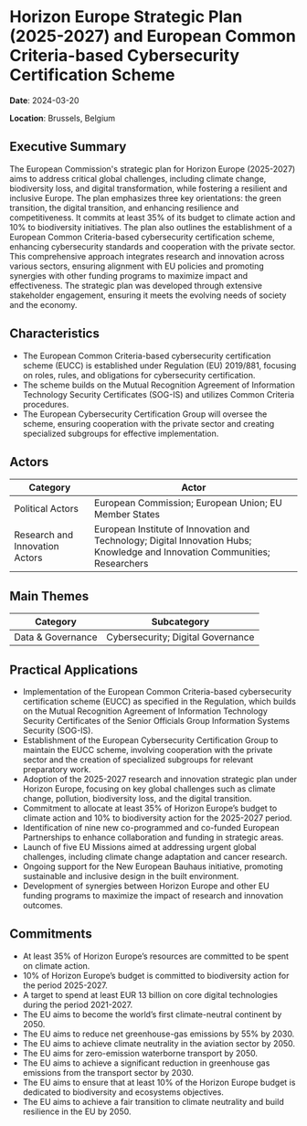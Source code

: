 # Horizon Europe Strategic Plan (2025-2027) and European Common Criteria-based Cybersecurity Certification Scheme

**Date**: 2024-03-20

**Location**: Brussels, Belgium

## Executive Summary

The European Commission's strategic plan for Horizon Europe (2025-2027) aims to address critical global challenges, including climate change, biodiversity loss, and digital transformation, while fostering a resilient and inclusive Europe. The plan emphasizes three key orientations: the green transition, the digital transition, and enhancing resilience and competitiveness. It commits at least 35% of its budget to climate action and 10% to biodiversity initiatives. The plan also outlines the establishment of a European Common Criteria-based cybersecurity certification scheme, enhancing cybersecurity standards and cooperation with the private sector. This comprehensive approach integrates research and innovation across various sectors, ensuring alignment with EU policies and promoting synergies with other funding programs to maximize impact and effectiveness. The strategic plan was developed through extensive stakeholder engagement, ensuring it meets the evolving needs of society and the economy.

## Characteristics

- The European Common Criteria-based cybersecurity certification scheme (EUCC) is established under Regulation (EU) 2019/881, focusing on roles, rules, and obligations for cybersecurity certification.
- The scheme builds on the Mutual Recognition Agreement of Information Technology Security Certificates (SOG-IS) and utilizes Common Criteria procedures.
- The European Cybersecurity Certification Group will oversee the scheme, ensuring cooperation with the private sector and creating specialized subgroups for effective implementation.

## Actors

| Category | Actor |
| --- | --- |
| Political Actors | European Commission; European Union; EU Member States |
| Research and Innovation Actors | European Institute of Innovation and Technology; Digital Innovation Hubs; Knowledge and Innovation Communities; Researchers |

## Main Themes

| Category | Subcategory |
| --- | --- |
| Data & Governance | Cybersecurity; Digital Governance |

## Practical Applications

- Implementation of the European Common Criteria-based cybersecurity certification scheme (EUCC) as specified in the Regulation, which builds on the Mutual Recognition Agreement of Information Technology Security Certificates of the Senior Officials Group Information Systems Security (SOG-IS).
- Establishment of the European Cybersecurity Certification Group to maintain the EUCC scheme, involving cooperation with the private sector and the creation of specialized subgroups for relevant preparatory work.
- Adoption of the 2025-2027 research and innovation strategic plan under Horizon Europe, focusing on key global challenges such as climate change, pollution, biodiversity loss, and the digital transition.
- Commitment to allocate at least 35% of Horizon Europe’s budget to climate action and 10% to biodiversity action for the 2025-2027 period.
- Identification of nine new co-programmed and co-funded European Partnerships to enhance collaboration and funding in strategic areas.
- Launch of five EU Missions aimed at addressing urgent global challenges, including climate change adaptation and cancer research.
- Ongoing support for the New European Bauhaus initiative, promoting sustainable and inclusive design in the built environment.
- Development of synergies between Horizon Europe and other EU funding programs to maximize the impact of research and innovation outcomes.

## Commitments

- At least 35% of Horizon Europe’s resources are committed to be spent on climate action.
- 10% of Horizon Europe’s budget is committed to biodiversity action for the period 2025-2027.
- A target to spend at least EUR 13 billion on core digital technologies during the period 2021-2027.
- The EU aims to become the world’s first climate-neutral continent by 2050.
- The EU aims to reduce net greenhouse-gas emissions by 55% by 2030.
- The EU aims to achieve climate neutrality in the aviation sector by 2050.
- The EU aims for zero-emission waterborne transport by 2050.
- The EU aims to achieve a significant reduction in greenhouse gas emissions from the transport sector by 2030.
- The EU aims to ensure that at least 10% of the Horizon Europe budget is dedicated to biodiversity and ecosystems objectives.
- The EU aims to achieve a fair transition to climate neutrality and build resilience in the EU by 2050.